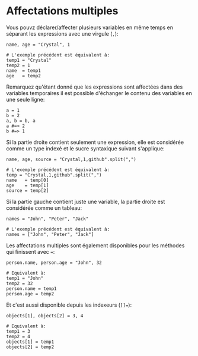# Affectations multiples

Vous pouvz déclarer/affecter plusieurs variables en même temps en séparant les expressions avec une virgule (`,`):

```crystal
name, age = "Crystal", 1

# L'exemple précédent est équivalent à:
temp1 = "Crystal"
temp2 = 1
name  = temp1
age   = temp2
```

Remarquez qu'étant donné que les expressions sont affectées dans des variables temporaires
il est possible d'échanger le contenu des variables en une seule ligne:

```crystal
a = 1
b = 2
a, b = b, a
a #=> 2
b #=> 1
```

Si la partie droite contient seulement une expression, elle est considérée comme un type indexé
et le sucre syntaxique suivant s'applique:

```crystal
name, age, source = "Crystal,1,github".split(",")

# L'exemple précédent est équivalent à:
temp = "Crystal,1,github".split(",")
name   = temp[0]
age    = temp[1]
source = temp[2]
```

Si la partie gauche contient juste une variable, la partie droite est considérée comme un tableau:

```crystal
names = "John", "Peter", "Jack"

# L'exemple précédent est équivalent à:
names = ["John", "Peter", "Jack"]
```

Les affectations multiples sont également disponibles pour les méthodes qui finissent avec `=`:

```crystal
person.name, person.age = "John", 32

# Equivalent à:
temp1 = "John"
temp2 = 32
person.name = temp1
person.age = temp2
```

Et c'est aussi disponible depuis les indexeurs (`[]=`):

```crystal
objects[1], objects[2] = 3, 4

# Equivalent à:
temp1 = 3
temp2 = 4
objects[1] = temp1
objects[2] = temp2
```
